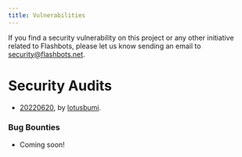 ```yaml
---
title: Vulnerabilities
---
```


If you find a security vulnerability on this project or any other initiative related to Flashbots, please let us know sending an email to security@flashbots.net.
# Security Audits

- [20220620](https://github.com/flashbots/mev-boost/blob/main/docs/audit-20220620.md), by [lotusbumi](https://github.com/lotusbumi).

### Bug Bounties

- Coming soon!